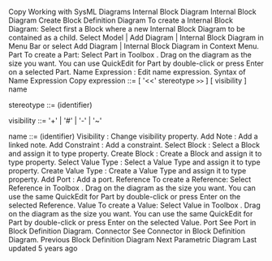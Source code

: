 Copy
Working with SysML Diagrams
Internal Block Diagram
Internal Block Diagram
Create Block Definition Diagram
To create a Internal Block Diagram:
Select first a Block where a new Internal Block Diagram to be contained as a child.
Select 
Model | Add Diagram | Internal Block Diagram
 in Menu Bar or select 
Add Diagram | Internal Block Diagram
 in Context Menu.
Part
To create a Part:
Select 
Part 
in 
Toolbox
.
Drag on the diagram as the size you want.
You can use 
QuickEdit
 for Part by double-click or press 
Enter
 on a selected Part.
Name Expression
 : Edit name expression.
Syntax of Name Expression
Copy
expression ::= [ '<<' stereotype `>>` ] [ visibility ] name


stereotype ::= (identifier)


visibility ::= '+' | '#' | '-' | '~'


name ::= (identifier)
Visibility
 : Change visibility property.
Add Note
 : Add a linked note.
Add Constraint
 : Add a constraint.
Select Block
 : Select a Block and assign it to type property.
Create Block
 : Create a Block and assign it to type property.
Select Value Type
 : Select a Value Type and assign it to type property.
Create Value Type
 : Create a Value Type and assign it to type property.
Add Port
 : Add a port.
Reference
To create a Reference:
Select 
Reference 
in 
Toolbox
.
Drag on the diagram as the size you want.
You can use the same 
QuickEdit 
for 
Part
 by double-click or press 
Enter
 on the selected Reference.
Value
To create a Value:
Select 
Value 
in 
Toolbox
.
Drag on the diagram as the size you want.
You can use the same 
QuickEdit 
for 
Part
 by double-click or press 
Enter
 on the selected Value.
Port
See 
Port
 in Block Definition Diagram.
Connector
See 
Connector
 in Block Definition Diagram.
Previous
Block Definition Diagram
Next
Parametric Diagram
Last updated 
5 years ago